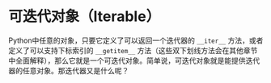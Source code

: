 # 可迭代对象（Iterable）

Python中任意的对象，只要它定义了可以返回一个迭代器的 ```__iter__``` 方法，或者定义了可以支持下标索引的 ```__getitem__``` 方法（这些双下划线方法会在其他章节中全面解释），那么它就是一个可迭代对象。简单说，可迭代对象就是能提供迭代器的任意对象。那迭代器又是什么呢？
